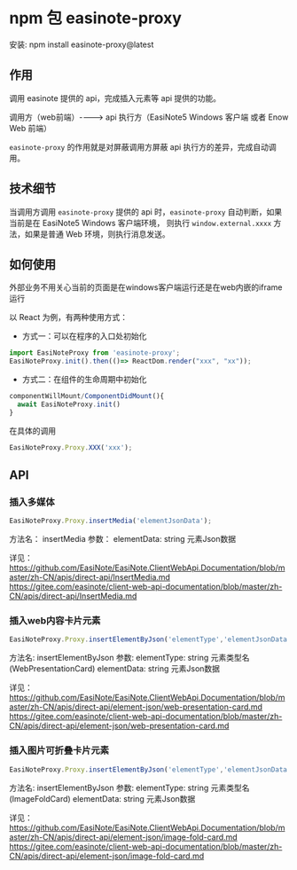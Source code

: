 # npm 包 easinote-proxy

安装: npm install easinote-proxy@latest

## 作用

调用 easinote 提供的 api，完成插入元素等 api 提供的功能。

调用方（web前端）----> api 执行方（EasiNote5 Windows 客户端 或者 Enow Web 前端）

`easinote-proxy` 的作用就是对屏蔽调用方屏蔽 api 执行方的差异，完成自动调用。

## 技术细节

当调用方调用 `easinote-proxy` 提供的 api 时，`easinote-proxy` 自动判断，如果当前是在 EasiNote5 Windows 客户端环境，
则执行 `window.external.xxxx` 方法，如果是普通 Web 环境，则执行消息发送。

## 如何使用

外部业务不用关心当前的页面是在windows客户端运行还是在web内嵌的iframe运行

以 React 为例，有两种使用方式：

* 方式一：可以在程序的入口处初始化

```js
import EasiNoteProxy from 'easinote-proxy';
EasiNoteProxy.init().then(()=> ReactDom.render("xxx", "xx"));
```

* 方式二：在组件的生命周期中初始化

```js
componentWillMount/ComponentDidMount(){
  await EasiNoteProxy.init()
}
```

在具体的调用

``` js
EasiNoteProxy.Proxy.XXX('xxx');
```

## API

### 插入多媒体

```js
EasiNoteProxy.Proxy.insertMedia('elementJsonData');
```

方法名：
insertMedia
参数：
elementData: string 元素Json数据

详见：
<https://github.com/EasiNote/EasiNote.ClientWebApi.Documentation/blob/master/zh-CN/apis/direct-api/InsertMedia.md>
<https://gitee.com/easinote/client-web-api-documentation/blob/master/zh-CN/apis/direct-api/InsertMedia.md>

### 插入web内容卡片元素

```js
EasiNoteProxy.Proxy.insertElementByJson('elementType','elementJsonData');
```

方法名:
insertElementByJson
参数:
elementType: string  元素类型名(WebPresentationCard)
elementData: string  元素Json数据

详见：
<https://github.com/EasiNote/EasiNote.ClientWebApi.Documentation/blob/master/zh-CN/apis/direct-api/element-json/web-presentation-card.md>
<https://gitee.com/easinote/client-web-api-documentation/blob/master/zh-CN/apis/direct-api/element-json/web-presentation-card.md>

### 插入图片可折叠卡片元素

```js
EasiNoteProxy.Proxy.insertElementByJson('elementType','elementJsonData');
```

方法名:
insertElementByJson
参数:
elementType: string  元素类型名(ImageFoldCard)
elementData: string  元素Json数据

详见：
<https://github.com/EasiNote/EasiNote.ClientWebApi.Documentation/blob/master/zh-CN/apis/direct-api/element-json/image-fold-card.md>
<https://gitee.com/easinote/client-web-api-documentation/blob/master/zh-CN/apis/direct-api/element-json/image-fold-card.md>
